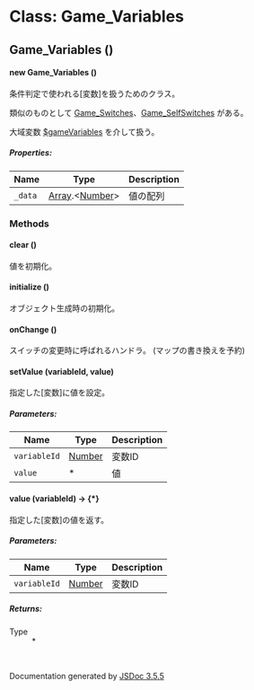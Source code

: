 # Class: Game_Variables

## Game_Variables ()

#### new Game_Variables ()

条件判定で使われる[変数]を扱うためのクラス。

類似のものとして [Game_Switches](Game_Switches.md)、[Game_SelfSwitches](Game_SelfSwitches.md) がある。

大域変数 [$gameVariables](global.md#gamevariables-game_variables)  を介して扱う。

##### Properties:

| Name | Type | Description |
| --- | --- | --- |
| `_data` | [Array](Array.md).&lt;[Number](Number.md)&gt; | 値の配列 |


### Methods

#### clear ()
値を初期化。


#### initialize () オブジェクト生成時の初期化。


#### onChange ()
スイッチの変更時に呼ばれるハンドラ。
(マップの書き換えを予約)


#### setValue (variableId, value)
指定した[変数]に値を設定。

##### Parameters:

| Name | Type | Description |
| --- | --- | --- |
| `variableId` | [Number](Number.md) | 変数ID |
| `value` | * | 値 |


#### value (variableId) → {*}
指定した[変数]の値を返す。

##### Parameters:

| Name | Type | Description |
| --- | --- | --- |
| `variableId` | [Number](Number.md) | 変数ID |


##### Returns:

<dl>
    <dt> Type </dt>
    <dd>
        <span> * </span>
    </dd>
</dl>
 <br>

  Documentation generated by [JSDoc 3.5.5](https://github.com/jsdoc3/jsdoc)
